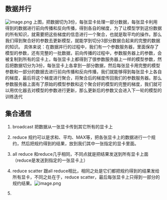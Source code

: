## 数据并行

![image.png](https://gitee.com/hxc8/images9/raw/master/img/202408031220852.png)
上图，把数据切为3份，每张显卡处理一部分数据，每张显卡利用得到的数据进行前向传播和反向传播，得到各自的梯度，为了让模型学到这份数据的所有知识，就需要把这些梯度的信息进行一个聚合，也就是取平均的操作。那么我们得到聚合好的参数去更新模型，就能学到切分3部分数据合起来的完整的数据的知识。
具体来说：在数据并行的过程中，我们有一个参数服务器，里面保存了模型的参数，还有完整的一批数据，前向传播的过程中，参数服务器上的参数，会被复制到所有的显卡上，每张显卡上都得到了很参数服务器上一样的模型参数，然后把数据切分为3份，每张显卡上各拿到一部分数据，然后每张显卡用完整的模型参数和一部分的数据去进行前向传播和反向传播，我们就能够得到每张显卡上各自的梯度，最后将这个梯度进行聚合，将聚合后的梯度传回我们的参数服务器。那么参数服务器上面有了原始的模型参数和这个聚合好的模型的完整的梯度，我们就可以用优化器去对模型的参数进行更新，那么更新后的参数又会进入下一轮的模型的训练迭代

## 集合通信

1. broadcast
   把数据从一张显卡传到其它所有的显卡上
2. reduce
   规约可以是求和、平均、MAX等，把各张显卡上的数据进行一个规约，然后把规约得到的结果，放到我们其中一张指定的显卡里面。 
3. all reduce
   和reduce几乎相同，不同点就是把结果发送到所有显卡上面（reduce是发送到指定的一张显卡上）
4. reduce scatter
   跟all reduce相比，相同之处是它们都把规约得到的结果发给所有显卡，不同之处在于，reduce scatter，最后每张显卡上只得到一部分的规约结果。![image.png](https://gitee.com/hxc8/images9/raw/master/img/202408031236427.png)

5. 